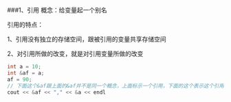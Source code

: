 ###1、引用
概念：给变量起一个别名

引用的特点：

1、引用没有独立的存储空间，跟被引用的变量共享存储空间

2、对引用所做的改变，就是对引用变量所做的改变

```c
int a = 10;
int &af = a;
af = 90;
// 下面这个&af跟上面的&af并不是同一个概念，上面标示一个引用，下面的这个表示这个引用的地址（引用的地址和被引用的变量是同一个地址）
cout << &af << "," << &a << endl
```
